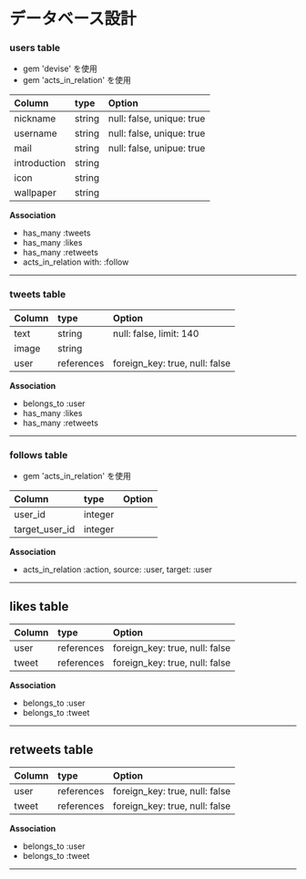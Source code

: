 # データベース設計

### users table
* gem 'devise' を使用
* gem 'acts_in_relation' を使用

| Column   | type   | Option |
|:--|:--|:---|
| nickname     | string | null: false, unique: true |
| username     | string | null: false, unique: true |
| mail         | string | null: false, unipue: true |
| introduction | string |  |
| icon         | string |  |
| wallpaper    | string |  |

**Association**
* has_many :tweets
* has_many :likes
* has_many :retweets
* acts_in_relation with: :follow
***

### tweets table

| Column   | type   | Option |
|:--|:--|:---|
| text  | string | null: false, limit: 140 |
| image | string |  |
| user  | references | foreign_key: true, null: false |


**Association**
* belongs_to :user
* has_many :likes
* has_many :retweets
***

### follows table
* gem 'acts_in_relation' を使用

| Column   | type   | Option |
|:--|:--|:---|
| user_id        | integer |  |
| target_user_id | integer |  |

**Association**
* acts_in_relation :action, source: :user, target: :user
***

## likes table

| Column   | type   | Option |
|:--|:--|:---|
| user  | references | foreign_key: true, null: false |
| tweet | references | foreign_key: true, null: false |

**Association**
* belongs_to :user
* belongs_to :tweet
***

## retweets table

| Column   | type   | Option |
|:--|:--|:---|
| user  | references | foreign_key: true, null: false |
| tweet | references | foreign_key: true, null: false |

**Association**
* belongs_to :user
* belongs_to :tweet
***
